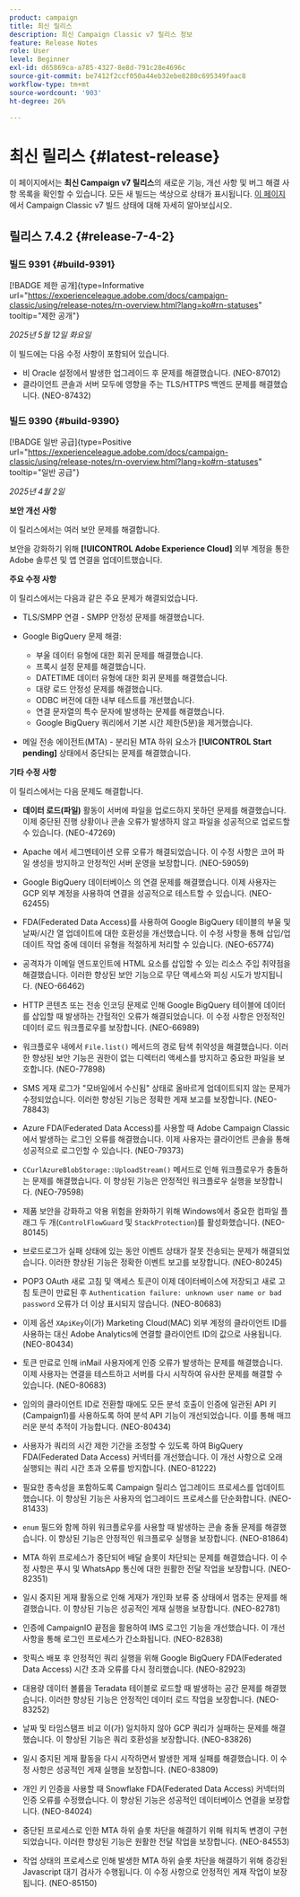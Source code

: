 ```yaml
---
product: campaign
title: 최신 릴리스
description: 최신 Campaign Classic v7 릴리스 정보
feature: Release Notes
role: User
level: Beginner
exl-id: d65869ca-a785-4327-8e8d-791c28e4696c
source-git-commit: be7412f2ccf050a44eb32ebe8280c695349faac8
workflow-type: tm+mt
source-wordcount: '903'
ht-degree: 26%

---
```


# 최신 릴리스 {#latest-release}

이 페이지에서는 **최신 Campaign v7 릴리스**&#x200B;의 새로운 기능, 개선 사항 및 버그 해결 사항 목록을 확인할 수 있습니다. 모든 새 빌드는 색상으로 상태가 표시됩니다. [이 페이지](rn-overview.md)에서 Campaign Classic v7 빌드 상태에 대해 자세히 알아보십시오.

## 릴리스 7.4.2  {#release-7-4-2}

### 빌드 9391 {#build-9391}

[!BADGE 제한 공개]{type=Informative url="https://experienceleague.adobe.com/docs/campaign-classic/using/release-notes/rn-overview.html?lang=ko#rn-statuses" tooltip="제한 공개"}

_2025년 5월 12일 화요일_

이 빌드에는 다음 수정 사항이 포함되어 있습니다.

* 비 Oracle 설정에서 발생한 업그레이드 후 문제를 해결했습니다. (NEO-87012)
* 클라이언트 콘솔과 서버 모두에 영향을 주는 TLS/HTTPS 백엔드 문제를 해결했습니다. (NEO-87432)

### 빌드 9390 {#build-9390}

[!BADGE 일반 공급]{type=Positive url="https://experienceleague.adobe.com/docs/campaign-classic/using/release-notes/rn-overview.html?lang=ko#rn-statuses" tooltip="일반 공급"}

_2025년 4월 2일_

<!--
### Compatibility updates {#comp-7-4-2}

This release comes with the following compatibility updates:

* JQuery library update: fixes multiple UI issues (reports, web apps)
* PostgreSQL 15 and 16

-->

**보안 개선 사항**

이 릴리스에서는 여러 보안 문제를 해결합니다.

보안을 강화하기 위해 **[!UICONTROL Adobe Experience Cloud]** 외부 계정을 통한 Adobe 솔루션 및 앱 연결을 업데이트했습니다.

**주요 수정 사항**

이 릴리스에서는 다음과 같은 주요 문제가 해결되었습니다.

* TLS/SMPP 연결 - SMPP 안정성 문제를 해결했습니다.

* Google BigQuery 문제 해결:

   * 부울 데이터 유형에 대한 회귀 문제를 해결했습니다.
   * 프록시 설정 문제를 해결했습니다.
   * DATETIME 데이터 유형에 대한 회귀 문제를 해결했습니다.
   * 대량 로드 안정성 문제를 해결했습니다.
   * ODBC 버전에 대한 내부 테스트를 개선했습니다.
   * 연결 문자열의 특수 문자에 발생하는 문제를 해결했습니다.
   * Google BigQuery 쿼리에서 기본 시간 제한(5분)을 제거했습니다.

* 메일 전송 에이전트(MTA) - 분리된 MTA 하위 요소가 **[!UICONTROL Start pending]** 상태에서 중단되는 문제를 해결했습니다.


**기타 수정 사항**

이 릴리스에서는 다음 문제도 해결합니다.

* **데이터 로드(파일)** 활동이 서버에 파일을 업로드하지 못하던 문제를 해결했습니다<!--after an upgrade to version 8.3.8-->. 이제 중단된 진행 상황이나 콘솔 오류가 발생하지 않고 파일을 성공적으로 업로드할 수 있습니다. (NEO-47269)

* Apache <!--following an upgrade to Adobe Campaign Classic 7.2.2 build 9349-->에서 세그멘테이션 오류 오류가 해결되었습니다. 이 수정 사항은 코어 파일 생성을 방지하고 안정적인 서버 운영을 보장합니다. (NEO-59059)

* Google BigQuery 데이터베이스 <!--after upgrading to version 7.3.3 build 9359-->의 연결 문제를 해결했습니다. 이제 사용자는 GCP 외부 계정을 사용하여 연결을 성공적으로 테스트할 수 있습니다. (NEO-62455)

* FDA(Federated Data Access)를 사용하여 Google BigQuery 테이블의 부울 및 날짜/시간 열 업데이트에 대한 호환성을 개선했습니다. 이 수정 사항을 통해 삽입/업데이트 작업 중에 데이터 유형을 적절하게 처리할 수 있습니다. (NEO-65774)

* 공격자가 이메일 엔드포인트에 HTML 요소를 삽입할 수 있는 리소스 주입 취약점을 해결했습니다. 이러한 향상된 보안 기능으로 무단 액세스와 피싱 시도가 방지됩니다. (NEO-66462)

* HTTP 콘텐츠 또는 전송 인코딩 문제로 인해 Google BigQuery 테이블에 데이터를 삽입할 때 발생하는 간헐적인 오류가 해결되었습니다. 이 수정 사항은 안정적인 데이터 로드 워크플로우를 보장합니다. (NEO-66989)

* 워크플로우 내에서 `File.list()` 메서드의 경로 탐색 취약성을 해결했습니다. 이러한 향상된 보안 기능은 권한이 없는 디렉터리 액세스를 방지하고 중요한 파일을 보호합니다. (NEO-77898)

* SMS 게재 로그가 &quot;모바일에서 수신됨&quot; 상태로 올바르게 업데이트되지 않는 문제가 수정되었습니다. 이러한 향상된 기능은 정확한 게재 보고를 보장합니다. (NEO-78843)

* Azure FDA(Federated Data Access)를 사용할 때 Adobe Campaign Classic에서 발생하는 로그인 오류를 해결했습니다. 이제 사용자는 클라이언트 콘솔을 통해 성공적으로 로그인할 수 있습니다. (NEO-79373)

* `CCurlAzureBlobStorage::UploadStream()` 메서드로 인해 워크플로우가 충돌하는 문제를 해결했습니다. 이 향상된 기능은 안정적인 워크플로우 실행을 보장합니다. (NEO-79598)

* 제품 보안을 강화하고 악용 위험을 완화하기 위해 Windows에서 중요한 컴파일 플래그 두 개(`ControlFlowGuard` 및 `StackProtection`)를 활성화했습니다. (NEO-80145)

* 브로드로그가 실패 상태에 있는 동안 이벤트 상태가 잘못 전송되는 문제가 해결되었습니다. 이러한 향상된 기능은 정확한 이벤트 보고를 보장합니다. (NEO-80245)

* POP3 OAuth 새로 고침 및 액세스 토큰이 이제 데이터베이스에 저장되고 새로 고침 토큰이 만료된 후 `Authentication failure: unknown user name or bad password` 오류가 더 이상 표시되지 않습니다. (NEO-80683)

* 이제 옵션 `XApiKey`이(가) Marketing Cloud(MAC) 외부 계정의 클라이언트 ID를 사용하는 대신 Adobe Analytics에 연결할 클라이언트 ID의 값으로 사용됩니다. (NEO-80434)

* 토큰 만료로 인해 inMail 사용자에게 인증 오류가 발생하는 문제를 해결했습니다. 이제 사용자는 연결을 테스트하고 서버를 다시 시작하여 유사한 문제를 해결할 수 있습니다. (NEO-80683)

* 임의의 클라이언트 ID로 전환할 때에도 모든 분석 호출이 인증에 일관된 API 키(Campaign1)를 사용하도록 하여 분석 API 기능이 개선되었습니다. 이를 통해 매끄러운 분석 추적이 가능합니다. (NEO-80434)

* 사용자가 쿼리의 시간 제한 기간을 조정할 수 있도록 하여 BigQuery FDA(Federated Data Access) 커넥터를 개선했습니다. 이 개선 사항으로 오래 실행되는 쿼리 시간 초과 오류를 방지합니다. (NEO-81222)

* 필요한 종속성을 포함하도록 Campaign <!--7.4.1--> 릴리스 업그레이드 프로세스를 업데이트했습니다. 이 향상된 기능은 사용자의 업그레이드 프로세스를 단순화합니다. (NEO-81433)

* `enum` 필드와 함께 하위 워크플로우를 사용할 때 발생하는 콘솔 충돌 문제를 해결했습니다. 이 향상된 기능은 안정적인 워크플로우 실행을 보장합니다. (NEO-81864)

* MTA 하위 프로세스가 중단되어 배달 슬롯이 차단되는 문제를 해결했습니다. 이 수정 사항은 푸시 및 WhatsApp 통신에 대한 원활한 전달 작업을 보장합니다. (NEO-82351)

* 일시 중지된 게재 활동으로 인해 게재가 개인화 보류 중 상태에서 멈추는 문제를 해결했습니다. 이 향상된 기능은 성공적인 게재 실행을 보장합니다. (NEO-82781)

* 인증에 CampaignIO 끝점을 활용하여 IMS 로그인 기능을 개선했습니다. 이 개선 사항을 통해 로그인 프로세스가 간소화됩니다. (NEO-82838)

* 핫픽스 배포 후 안정적인 쿼리 실행을 위해 Google BigQuery FDA(Federated Data Access) 시간 초과 오류를 다시 정리했습니다. (NEO-82923)

* 대용량 데이터 볼륨을 Teradata 테이블로 로드할 때 발생하는 공간 문제를 해결했습니다. 이러한 향상된 기능은 안정적인 데이터 로드 작업을 보장합니다. (NEO-83252)

* 날짜 및 타임스탬프 비교 <!--after upgrading to version 9383-->이(가) 일치하지 않아 GCP 쿼리가 실패하는 문제를 해결했습니다. 이 향상된 기능은 쿼리 호환성을 보장합니다. (NEO-83826)

* 일시 중지된 게재 활동을 다시 시작하면서 발생한 게재 실패를 해결했습니다. 이 수정 사항은 성공적인 게재 실행을 보장합니다. (NEO-83809)

* 개인 키 인증을 사용할 때 Snowflake FDA(Federated Data Access) 커넥터의 인증 오류를 수정했습니다. 이 향상된 기능은 성공적인 데이터베이스 연결을 보장합니다. (NEO-84024)

* 중단된 프로세스로 인한 MTA 하위 슬롯 차단을 해결하기 위해 워치독 변경이 구현되었습니다. 이러한 향상된 기능은 원활한 전달 작업을 보장합니다. (NEO-84553)

* 작업 상태의 프로세스로 인해 발생한 MTA 하위 슬롯 차단을 해결하기 위해 증강된 Javascript 대기 검사가 수행됩니다. 이 수정 사항으로 안정적인 게재 작업이 보장됩니다. (NEO-85150)

